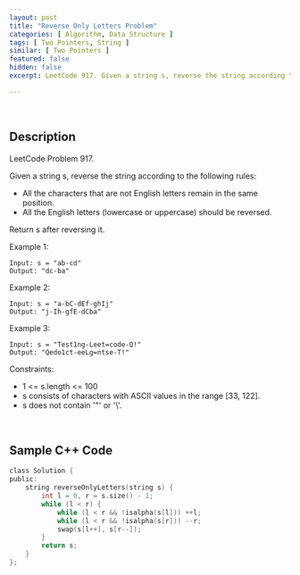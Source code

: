 ```yaml
---
layout: post
title: "Reverse Only Letters Problem"
categories: [ Algorithm, Data Structure ]
tags: [ Two Pointers, String ]
similar: [ Two Pointers ]
featured: false
hidden: false
excerpt: LeetCode 917. Given a string s, reverse the string according to the following rules

---
```


<br />

## Description

LeetCode Problem 917.

Given a string s, reverse the string according to the following rules:
* All the characters that are not English letters remain in the same position.
* All the English letters (lowercase or uppercase) should be reversed.

Return s after reversing it.

Example 1:
```
Input: s = "ab-cd"
Output: "dc-ba"
```

Example 2:
```
Input: s = "a-bC-dEf-ghIj"
Output: "j-Ih-gfE-dCba"
```

Example 3:
```
Input: s = "Test1ng-Leet=code-Q!"
Output: "Qedo1ct-eeLg=ntse-T!"
```

Constraints:
* 1 <= s.length <= 100
* s consists of characters with ASCII values in the range [33, 122].
* s does not contain '\"' or '\\'.

<br />

## Sample C++ Code


```c
class Solution {
public:
    string reverseOnlyLetters(string s) {
        int l = 0, r = s.size() - 1;
        while (l < r) {
            while (l < r && !isalpha(s[l])) ++l; 
            while (l < r && !isalpha(s[r])) --r; 
            swap(s[l++], s[r--]);
        }
        return s;
    }
};
```


